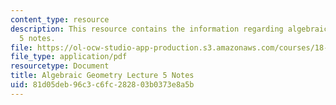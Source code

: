 ```yaml
---
content_type: resource
description: This resource contains the information regarding algebraic geometry lecture
  5 notes.
file: https://ol-ocw-studio-app-production.s3.amazonaws.com/courses/18-725-algebraic-geometry-fall-2015/81d05deb96c3c6fc282803b0373e8a5b_MIT18_725F15_lec05.pdf
file_type: application/pdf
resourcetype: Document
title: Algebraic Geometry Lecture 5 Notes
uid: 81d05deb-96c3-c6fc-2828-03b0373e8a5b
---
```

